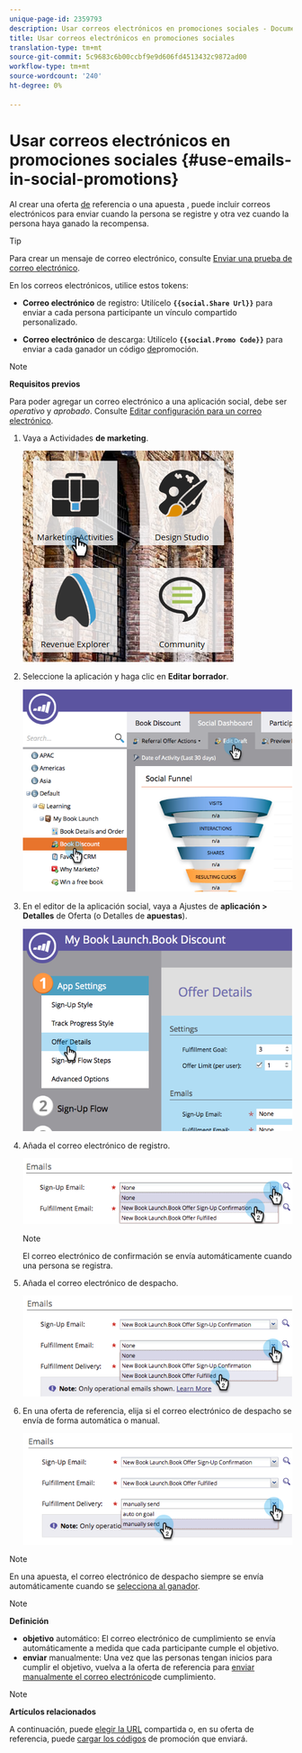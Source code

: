 ```yaml
---
unique-page-id: 2359793
description: Usar correos electrónicos en promociones sociales - Documentos de marketing - Documentación del producto
title: Usar correos electrónicos en promociones sociales
translation-type: tm+mt
source-git-commit: 5c9683c6b00ccbf9e9d606fd4513432c9872ad00
workflow-type: tm+mt
source-wordcount: '240'
ht-degree: 0%

---
```



# Usar correos electrónicos en promociones sociales {#use-emails-in-social-promotions}

Al crear una oferta [de](../../../../product-docs/demand-generation/social/referral-offers/create-a-referral-offer.md) referencia o una apuesta [](../../../../product-docs/demand-generation/social/sweepstakes/create-sweepstakes.md), puede incluir correos electrónicos para enviar cuando la persona se registre y otra vez cuando la persona haya ganado la recompensa.

>[!TIP]
>
>Para crear un mensaje de correo electrónico, consulte [Enviar una prueba de correo electrónico](../../../../getting-started/quick-wins/send-an-email.md).

En los correos electrónicos, utilice estos tokens:

* **Correo electrónico** de registro: Utilícelo **`{{social.Share Url}}`** para enviar a cada persona participante un vínculo compartido personalizado.

* **Correo electrónico** de descarga: Utilícelo **`{{social.Promo Code}}`** para enviar a cada ganador un código [de](use-promo-codes-for-offer-fulfillment.md)promoción.

>[!NOTE]
>
>**Requisitos previos**
>
>Para poder agregar un correo electrónico a una aplicación social, debe ser *operativo* y *aprobado*. Consulte [Editar configuración para un correo electrónico](../../../../product-docs/email-marketing/general/functions-in-the-editor/make-an-email-operational.md).

1. Vaya a Actividades **de marketing**.

   ![](assets/ma.png)

1. Seleccione la aplicación y haga clic en **Editar borrador**.

   ![](assets/image2014-9-19-16-3a12-3a33.png)

1. En el editor de la aplicación social, vaya a Ajustes de **aplicación > Detalles** de Oferta (o Detalles de **apuestas**).

   ![](assets/image2014-9-19-16-3a12-3a41.png)

1. Añada el correo electrónico de registro.

   ![](assets/image2014-9-19-16-3a12-3a49.png)

   >[!NOTE]
   >
   >El correo electrónico de confirmación se envía automáticamente cuando una persona se registra.

1. Añada el correo electrónico de despacho.

   ![](assets/image2014-9-19-16-3a15-3a26.png)

1. En una oferta de referencia, elija si el correo electrónico de despacho se envía de forma automática o manual.

   ![](assets/image2014-9-19-16-3a15-3a36.png)

>[!NOTE]
>
>En una apuesta, el correo electrónico de despacho siempre se envía automáticamente cuando se [selecciona al ganador](../../../../product-docs/demand-generation/social/sweepstakes/select-sweepstakes-winners.md).

>[!NOTE]
>
>**Definición**
>
>* **objetivo** automático: El correo electrónico de cumplimiento se envía automáticamente a medida que cada participante cumple el objetivo.
>* **enviar** manualmente: Una vez que las personas tengan inicios para cumplir el objetivo, vuelva a la oferta de referencia para [enviar manualmente el correo electrónico](../../../../product-docs/demand-generation/social/referral-offers/send-referral-offer-fulfillment-email.md)de cumplimiento.

>



>[!NOTE]
>
>**Artículos relacionados**
>
>A continuación, puede [elegir la URL](choose-the-share-url-for-a-social-app.md) compartida o, en su oferta de referencia, puede [cargar los códigos](use-promo-codes-for-offer-fulfillment.md) de promoción que enviará.

